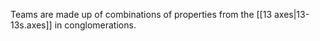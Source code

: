 Teams are made up of combinations of properties from the [[13 axes|13-13s.axes]] in conglomerations.

